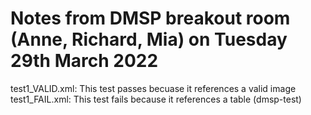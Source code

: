 # Notes from DMSP breakout room (Anne, Richard, Mia) on Tuesday 29th March 2022 
test1_VALID.xml: This test passes becuase it references a valid image 
test1_FAIL.xml: This test fails because it references a table (dmsp-test) 
